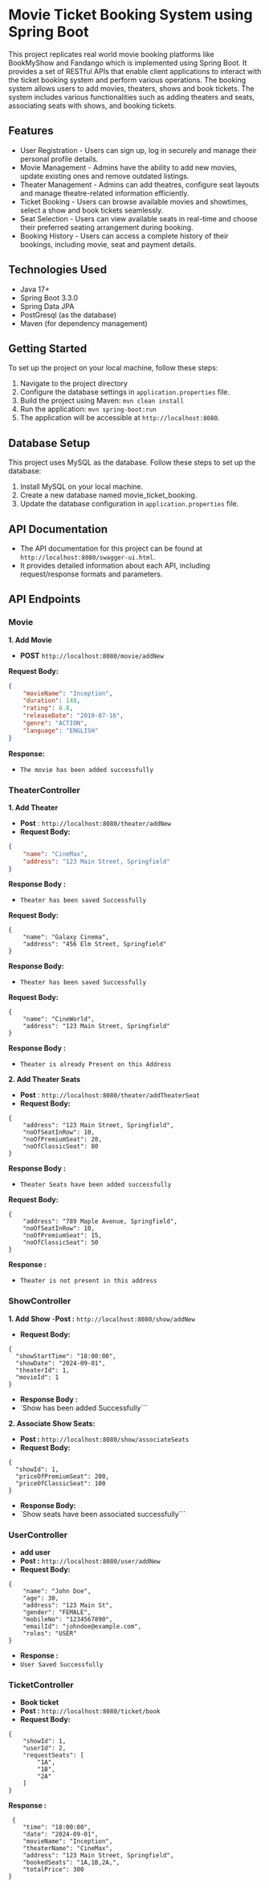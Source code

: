 # Movie Ticket Booking System using Spring Boot

This project replicates real world movie booking platforms like BookMyShow and Fandango which is implemented using Spring Boot. It provides a set of RESTful APIs that enable client applications to interact with the ticket booking system and perform various operations. The booking system allows users to add movies, theaters, shows and book tickets. The system includes various functionalities such as adding theaters and seats, associating seats with shows, and booking tickets.

## Features
* User Registration - Users can sign up, log in securely and manage their personal profile details.
* Movie Management - Admins have the ability to add new movies, update existing ones and remove outdated listings.
* Theater Management - Admins can add theatres, configure seat layouts and manage theatre-related information efficiently.
* Ticket Booking - Users can browse available movies and showtimes, select a show and book tickets seamlessly.
* Seat Selection - Users can view available seats in real-time and choose their preferred seating arrangement during booking.
* Booking History - Users can access a complete history of their bookings, including movie, seat and payment details.

## Technologies Used
* Java 17+
* Spring Boot 3.3.0 
* Spring Data JPA
* PostGresql (as the database)
* Maven (for dependency management)

## Getting Started
To set up the project on your local machine, follow these steps:

1. Navigate to the project directory
2. Configure the database settings in `application.properties` file.
3. Build the project using Maven: `mvn clean install`
4. Run the application: `mvn spring-boot:run`
5. The application will be accessible at `http://localhost:8080`.

## Database Setup
This project uses MySQL as the database. Follow these steps to set up the database:
1. Install MySQL on your local machine.
2. Create a new database named movie_ticket_booking.
3. Update the database configuration in `application.properties` file.

## API Documentation
- The API documentation for this project can be found at `http://localhost:8080/swagger-ui.html`. 
- It provides detailed information about each API, including request/response formats and parameters.

## API Endpoints

### Movie

**1. Add Movie**
- **POST** `http://localhost:8080/movie/addNew`

**Request Body:**
```json
{
    "movieName": "Inception",
    "duration": 148,
    "rating": 8.8,
    "releaseDate": "2010-07-16",
    "genre": "ACTION",
    "language": "ENGLISH"
}
```
**Response:**
- `The movie has been added successfully`

### TheaterController
**1. Add Theater**
- **Post** : `http://localhost:8080/theater/addNew`
- **Request Body:**
```json
{
    "name": "CineMax",
    "address": "123 Main Street, Springfield"
}
```
**Response Body :**
- `Theater has been saved Successfully`

**Request Body:**
```
{
    "name": "Galaxy Cinema",
    "address": "456 Elm Street, Springfield"
}
```
**Response Body:**
- `Theater has been saved Successfully`

**Request Body:**
```
{
    "name": "CineWorld",
    "address": "123 Main Street, Springfield"
}
```
**Response Body :** 
- `Theater is already Present on this Address`

**2. Add Theater Seats**
- **Post** : `http://localhost:8080/theater/addTheaterSeat`
- **Request Body:**
```  
{
    "address": "123 Main Street, Springfield",
    "noOfSeatInRow": 10,
    "noOfPremiumSeat": 20,
    "noOfClassicSeat": 80
} 
```
**Response Body :**
 - `Theater Seats have been added successfully`

**Request Body:**
```  
{
    "address": "789 Maple Avenue, Springfield",
    "noOfSeatInRow": 10,
    "noOfPremiumSeat": 15,
    "noOfClassicSeat": 50
}
```
**Response :**
- `Theater is not present in this address`

### ShowController
**1. Add Show**
-**Post :** `http://localhost:8080/show/addNew`
- **Request Body:**
```
{
  "showStartTime": "18:00:00",
  "showDate": "2024-09-01",
  "theaterId": 1,
  "movieId": 1
}
```
- **Response Body :**
- `Show has been added Successfully```

**2. Associate Show Seats:**
- **Post :** `http://localhost:8080/show/associateSeats`
- **Request Body:**
```
{
  "showId": 1,
  "priceOfPremiumSeat": 200,
  "priceOfClassicSeat": 100
}
```
- **Response Body:**
- `Show seats have been associated successfully```

### UserController
- **add user**
- **Post :** `http://localhost:8080/user/addNew`
- **Request Body:** 
```
{
    "name": "John Doe",
    "age": 30,
    "address": "123 Main St",
    "gender": "FEMALE",
    "mobileNo": "1234567890",
    "emailId": "johndoe@example.com",
    "roles": "USER"
}
```
- **Response :**
- `User Saved Successfully`

### TicketController
- **Book ticket**
- **Post :** `http://localhost:8080/ticket/book`
- **Request Body:**
```
{
    "showId": 1,
    "userId": 2,
    "requestSeats": [
        "1A",
        "1B",
        "2A"
    ]
}
```
**Response :**
```
 {
    "time": "18:00:00",
    "date": "2024-09-01",
    "movieName": "Inception",
    "theaterName": "CineMax",
    "address": "123 Main Street, Springfield",
    "bookedSeats": "1A,1B,2A,",
    "totalPrice": 300
}
```
